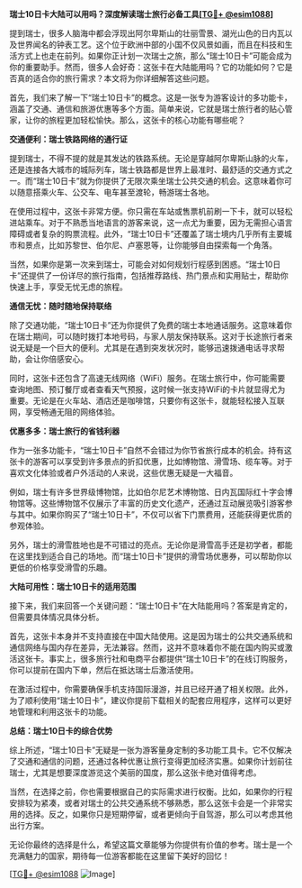 **瑞士10日卡大陆可以用吗？深度解读瑞士旅行必备工具[[TG💪+ @esim1088](https://t.me/s/esim1088)]**

提到瑞士，很多人脑海中都会浮现出阿尔卑斯山的壮丽雪景、湖光山色的日内瓦以及世界闻名的钟表工艺。这个位于欧洲中部的小国不仅风景如画，而且在科技和生活方式上也走在前列。如果你正计划一次瑞士之旅，那么“瑞士10日卡”可能会成为你的重要助手。然而，很多人会好奇：这张卡在大陆能用吗？它的功能如何？它是否真的适合你的旅行需求？本文将为你详细解答这些问题。

首先，我们来了解一下“瑞士10日卡”的概念。这是一张专为游客设计的多功能卡，涵盖了交通、通信和旅游优惠等多个方面。简单来说，它就是瑞士旅行者的贴心管家，让你的旅程更加轻松愉快。那么，这张卡的核心功能有哪些呢？

**交通便利：瑞士铁路网络的通行证**

提到瑞士，不得不提的就是其发达的铁路系统。无论是穿越阿尔卑斯山脉的火车，还是连接各大城市的城际列车，瑞士铁路都是世界上最准时、最舒适的交通方式之一。而“瑞士10日卡”就为你提供了无限次乘坐瑞士公共交通的机会。这意味着你可以随意搭乘火车、公交车、电车甚至渡轮，畅游瑞士各地。

在使用过程中，这张卡非常方便。你只需在车站或售票机前刷一下卡，就可以轻松进站乘车。对于不熟悉当地语言的游客来说，这一点尤为重要，因为无需担心语言障碍或者复杂的购票流程。此外，“瑞士10日卡”还覆盖了瑞士境内几乎所有主要城市和景点，比如苏黎世、伯尔尼、卢塞恩等，让你能够自由探索每一个角落。

当然，如果你是第一次来到瑞士，可能会对如何规划行程感到困惑。“瑞士10日卡”还提供了一份详尽的旅行指南，包括推荐路线、热门景点和实用贴士，帮助你快速上手，享受无忧无虑的旅程。

**通信无忧：随时随地保持联络**

除了交通功能，“瑞士10日卡”还为你提供了免费的瑞士本地通话服务。这意味着你在瑞士期间，可以随时拨打本地号码，与家人朋友保持联系。这对于长途旅行者来说无疑是一个巨大的便利。尤其是在遇到突发状况时，能够迅速拨通电话寻求帮助，会让你倍感安心。

同时，这张卡还包含了高速无线网络（WiFi）服务。在瑞士旅行中，你可能需要查询地图、预订餐厅或者查看天气预报，这时候一张支持WiFi的卡片就显得尤为重要。无论是在火车站、酒店还是咖啡馆，只要你有这张卡，就能轻松接入互联网，享受畅通无阻的网络体验。

**优惠多多：瑞士旅行的省钱利器**

作为一张多功能卡，“瑞士10日卡”自然不会错过为你节省旅行成本的机会。持有这张卡的游客可以享受到许多景点的折扣优惠，比如博物馆、滑雪场、缆车等。对于喜欢文化体验或者户外活动的人来说，这些优惠无疑是一大福音。

例如，瑞士有许多世界级博物馆，比如伯尔尼艺术博物馆、日内瓦国际红十字会博物馆等。这些博物馆不仅展示了丰富的历史文化遗产，还通过互动展览吸引游客参与其中。如果你购买了“瑞士10日卡”，不仅可以省下门票费用，还能获得更优质的参观体验。

另外，瑞士的滑雪胜地也是不可错过的亮点。无论你是滑雪高手还是初学者，都能在这里找到适合自己的场地。而“瑞士10日卡”提供的滑雪场优惠券，可以帮助你以更低的价格享受滑雪的乐趣。

**大陆可用性：瑞士10日卡的适用范围**

接下来，我们来回答一个关键问题：“瑞士10日卡”在大陆能用吗？答案是肯定的，但需要具体情况具体分析。

首先，这张卡本身并不支持直接在中国大陆使用。这是因为瑞士的公共交通系统和通信网络与国内存在差异，无法兼容。然而，这并不意味着你不能在国内购买或激活这张卡。事实上，很多旅行社和电商平台都提供“瑞士10日卡”的在线订购服务，你可以提前在国内下单，然后在抵达瑞士后激活使用。

在激活过程中，你需要确保手机支持国际漫游，并且已经开通了相关权限。此外，为了顺利使用“瑞士10日卡”，建议你提前下载相关的配套应用程序，这样可以更好地管理和利用这张卡的功能。

**总结：瑞士10日卡的综合优势**

综上所述，“瑞士10日卡”无疑是一张为游客量身定制的多功能工具卡。它不仅解决了交通和通信的问题，还通过各种优惠让旅行变得更加经济实惠。如果你计划前往瑞士，尤其是想要深度游览这个美丽的国度，那么这张卡绝对值得考虑。

当然，在选择之前，你也需要根据自己的实际需求进行权衡。比如，如果你的行程安排较为紧凑，或者对瑞士的公共交通系统不够熟悉，那么这张卡会是一个非常实用的选择。反之，如果你只是短期停留，或者更倾向于自驾游，那么可以考虑其他出行方案。

无论你最终的选择是什么，希望这篇文章能够为你提供有价值的参考。瑞士是一个充满魅力的国家，期待每一位游客都能在这里留下美好的回忆！

[[TG💪+ @esim1088](https://t.me/s/esim1088) ![Image](https://i.postimg.cc/4NQfJmqS/Snipaste-2025-05-13-00-14-12.png)]